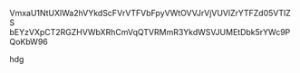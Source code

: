 VmxaU1NtUXlWa2hVYkdScFVrVTFVbFpyVWtOVVJrVjVUVlZrYTFZd05VTlZS
bEYzVXpCT2RGZHVWbXRhCmVqQTVRMmR3YkdWSVJUMEtDbk5rYWc9PQoKbW96

hdg